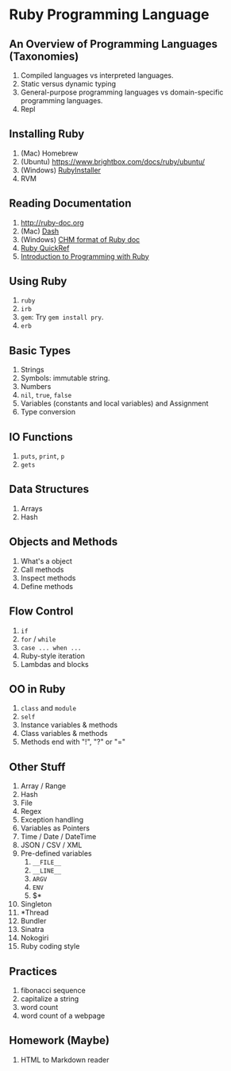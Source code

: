 # Ruby Programming Language

## An Overview of Programming Languages (Taxonomies)

1. Compiled languages vs interpreted languages.
2. Static versus dynamic typing
3. General-purpose programming languages vs domain-specific programming languages.
4. Repl

## Installing Ruby

1. (Mac) Homebrew
2. (Ubuntu) https://www.brightbox.com/docs/ruby/ubuntu/
3. (Windows) [RubyInstaller](http://rubyinstaller.org/)
4. RVM

## Reading Documentation

1. http://ruby-doc.org
2. (Mac) [Dash](http://kapeli.com/dash)
3. (Windows) [CHM format of Ruby doc](http://rubyinstaller.org/downloads/)
4. [Ruby QuickRef](http://www.zenspider.com/Languages/Ruby/QuickRef.html)
5. [Introduction to Programming with Ruby](http://www.gotealeaf.com/books/ruby)

## Using Ruby

1. `ruby`
2. `irb`
3. `gem`: Try `gem install pry`.
4. `erb`

## Basic Types

1. Strings
2. Symbols: immutable string.
3. Numbers
4. `nil`, `true`, `false`
5. Variables (constants and local variables) and Assignment
5. Type conversion

## IO Functions

1. `puts`, `print`, `p`
2. `gets`

## Data Structures

1. Arrays
2. Hash

## Objects and Methods

1. What's a object
2. Call methods
3. Inspect methods
4. Define methods

## Flow Control

1. `if`
2. `for` / `while`
3. `case ... when ...`
4. Ruby-style iteration
5. Lambdas and blocks

## OO in Ruby

1. `class` and `module`
2. `self`
3. Instance variables & methods
4. Class variables & methods
5. Methods end with "!", "?" or "="

## Other Stuff

1. Array / Range
2. Hash
3. File
4. Regex
5. Exception handling
6. Variables as Pointers
7. Time / Date / DateTime
8. JSON / CSV / XML
9. Pre-defined variables
	1. `__FILE__`
	2. `__LINE__`
	3. `ARGV`
	4. `ENV`
	5. $*
10. Singleton
11. *Thread
12. Bundler
13. Sinatra
14. Nokogiri
14. Ruby coding style

## Practices

1. fibonacci sequence
2. capitalize a string
3. word count
4. word count of a webpage

## Homework (Maybe)

1. HTML to Markdown reader

